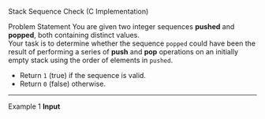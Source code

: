  Stack Sequence Check (C Implementation)

 Problem Statement
You are given two integer sequences **pushed** and **popped**, both containing distinct values.  
Your task is to determine whether the sequence `popped` could have been the result of performing a series of **push** and **pop** operations on an initially empty stack using the order of elements in `pushed`.

- Return `1` (true) if the sequence is valid.
- Return `0` (false) otherwise.

---

 Example 1
**Input**
